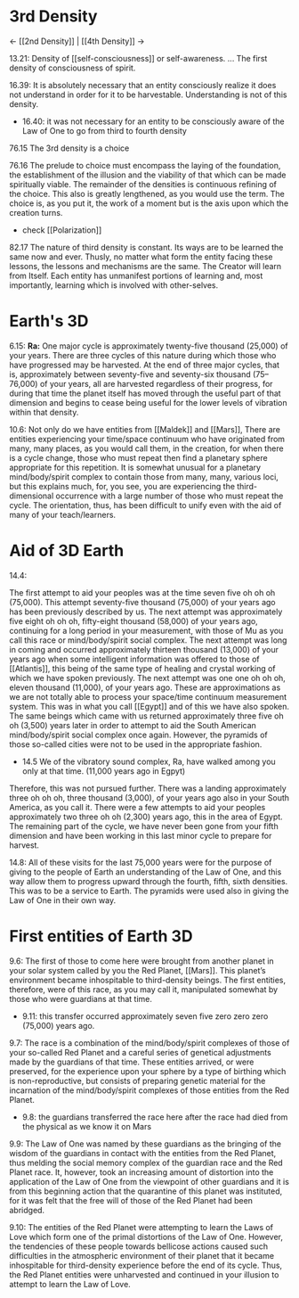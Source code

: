 # 3rd Density
<- [[2nd Density]] | [[4th Density]] ->

13.21: Density of [[self-consciousness]] or self-awareness. ... The first density of consciousness of spirit.

16.39: It is absolutely necessary that an entity consciously realize it does not understand in order for it to be harvestable. Understanding is not of this density.
- 16.40: it was not necessary for an entity to be consciously aware of the Law of One to go from third to fourth density

76.15 The 3rd density is a choice 

76.16 The prelude to choice must encompass the laying of the foundation, the establishment of the illusion and the viability of that which can be made spiritually viable. The remainder of the densities is continuous refining of the choice. This also is greatly lengthened, as you would use the term. The choice is, as you put it, the work of a moment but is the axis upon which the creation turns.
- check [[Polarization]]

82.17 The nature of third density is constant. Its ways are to be learned the same now and ever. Thusly, no matter what form the entity facing these lessons, the lessons and mechanisms are the same. The Creator will learn from Itself. Each entity has unmanifest portions of learning and, most importantly, learning which is involved with other-selves.

# Earth's 3D
6.15: **Ra:** One major cycle is approximately twenty-five thousand (25,000) of your years. There are three cycles of this nature during which those who have progressed may be harvested. At the end of three major cycles, that is, approximately between seventy-five and seventy-six thousand (75–76,000) of your years, all are harvested regardless of their progress, for during that time the planet itself has moved through the useful part of that dimension and begins to cease being useful for the lower levels of vibration within that density.

10.6: Not only do we have entities from [[Maldek]] and [[Mars]], There are entities experiencing your time/space continuum who have originated from many, many places, as you would call them, in the creation, for when there is a cycle change, those who must repeat then find a planetary sphere appropriate for this repetition. It is somewhat unusual for a planetary mind/body/spirit complex to contain those from many, many, various loci, but this explains much, for, you see, you are experiencing the third-dimensional occurrence with a large number of those who must repeat the cycle. The orientation, thus, has been difficult to unify even with the aid of many of your teach/learners.
# Aid of 3D Earth
14.4: 

The first attempt to aid your peoples was at the time seven five oh oh oh (75,000). This attempt seventy-five thousand (75,000) of your years ago has been previously described by us. The next attempt was approximately five eight oh oh oh, fifty-eight thousand (58,000) of your years ago, continuing for a long period in your measurement, with those of Mu as you call this race or mind/body/spirit social complex. The next attempt was long in coming and occurred approximately thirteen thousand (13,000) of your years ago when some intelligent information was offered to those of [[Atlantis]], this being of the same type of healing and crystal working of which we have spoken previously. The next attempt was one one oh oh oh, eleven thousand (11,000), of your years ago. These are approximations as we are not totally able to process your space/time continuum measurement system. This was in what you call [[Egypt]] and of this we have also spoken. The same beings which came with us returned approximately three five oh oh (3,500) years later in order to attempt to aid the South American mind/body/spirit social complex once again. However, the pyramids of those so-called cities were not to be used in the appropriate fashion.
- 14.5 We of the vibratory sound complex, Ra, have walked among you only at that time. (11,000 years ago in Egpyt)

Therefore, this was not pursued further. There was a landing approximately three oh oh oh, three thousand (3,000), of your years ago also in your South America, as you call it. There were a few attempts to aid your peoples approximately two three oh oh (2,300) years ago, this in the area of Egypt. The remaining part of the cycle, we have never been gone from your fifth dimension and have been working in this last minor cycle to prepare for harvest.

14.8: All of these visits for the last 75,000 years were for the purpose of giving to the people of Earth an understanding of the Law of One, and this way allow them to progress upward through the fourth, fifth, sixth densities. This was to be a service to Earth. The pyramids were used also in giving the Law of One in their own way.
# First entities of Earth 3D
9.6: The first of those to come here were brought from another planet in your solar system called by you the Red Planet, [[Mars]]. This planet’s environment became inhospitable to third-density beings. The first entities, therefore, were of this race, as you may call it, manipulated somewhat by those who were guardians at that time.
- 9.11: this transfer occurred approximately seven five zero zero zero (75,000) years ago.

9.7: The race is a combination of the mind/body/spirit complexes of those of your so-called Red Planet and a careful series of genetical adjustments made by the guardians of that time. These entities arrived, or were preserved, for the experience upon your sphere by a type of birthing which is non-reproductive, but consists of preparing genetic material for the incarnation of the mind/body/spirit complexes of those entities from the Red Planet.
- 9.8: the guardians transferred the race here after the race had died from the physical as we know it on Mars

9.9: The Law of One was named by these guardians as the bringing of the wisdom of the guardians in contact with the entities from the Red Planet, thus melding the social memory complex of the guardian race and the Red Planet race. It, however, took an increasing amount of distortion into the application of the Law of One from the viewpoint of other guardians and it is from this beginning action that the quarantine of this planet was instituted, for it was felt that the free will of those of the Red Planet had been abridged.

9.10: The entities of the Red Planet were attempting to learn the Laws of Love which form one of the primal distortions of the Law of One. However, the tendencies of these people towards bellicose actions caused such difficulties in the atmospheric environment of their planet that it became inhospitable for third-density experience before the end of its cycle. Thus, the Red Planet entities were unharvested and continued in your illusion to attempt to learn the Law of Love.